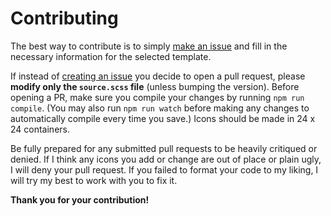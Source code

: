 # Contributing

The best way to contribute is to simply [make an issue](https://github.com/v-briese/channel-icons/issues/new/choose) and fill in the necessary information for the selected template.

If instead of [creating an issue](https://github.com/v-briese/channel-icons/issues/new/choose) you decide to open a pull request, please **modify only the `source.scss` file** (unless bumping the version). Before opening a PR, make sure you compile your changes by running `npm run compile`. (You may also run `npm run watch` before making any changes to automatically compile every time you save.) Icons should be made in 24 x 24 containers.

Be fully prepared for any submitted pull requests to be heavily critiqued or denied. If I think any icons you add or change are out of place or plain ugly, I will deny your pull request. If you failed to format your code to my liking, I will try my best to work with you to fix it.

**Thank you for your contribution!**
